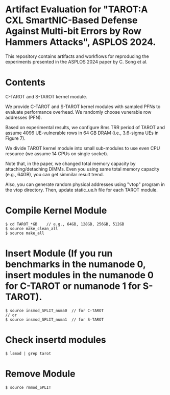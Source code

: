 # Artifact Evaluation for "TAROT:A CXL SmartNIC-Based Defense Against Multi-bit Errors by Row Hammers Attacks", ASPLOS 2024.
This repository contains artifacts and workflows for reproducing the experiments presented in the ASPLOS 2024 paper by C. Song et al.

# Contents
C-TAROT and S-TAROT kernel module.

We provide C-TAROT and S-TAROT kernel modules with sampled PFNs to evaluate performance overhead.
We randomly choose vunerable row addresses (PFN).

Based on experimental results, we configure 8ms TRR period of TAROT and assume 4096 UE-vulnerable rows in 64 GB DRAM (i.e., 3.6-sigma UEs in Figure 7).

We divide TAROT kernel module into small sub-modules to use even CPU resource (we assume 14 CPUs on single socket).

Note that, in the paper, we changed total memory capacity by attaching/detaching DIMMs.
Even you using same total memory capacity (e.g., 64GB), you can get simmilar result trend.

Also, you can generate random physical addresses using "vtop" program in the vtop directory.
Then, update static_ue.h file for each TAROT module.

# Compile Kernel Module
    
   ```  
   $ cd TAROT_*GB    // e.g., 64GB, 128GB, 256GB, 512GB
   $ source make_clean_all
   $ source make_all
   ```

# Insert Module (If you run benchmarks in the numanode 0, insert modules in the numanode 0 for C-TAROT or numanode 1 for S-TAROT).

   ```  
   $ source insmod_SPLIT_numa0  // for C-TAROT
   // or
   $ source insmod_SPLIT_numa1  // for S-TAROT
   ```

# Check insertd modules

   ```  
   $ lsmod | grep tarot 
   ```

# Remove Module

   ```  
   $ source rmmod_SPLIT
   ```


